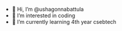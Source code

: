 - 👋 Hi, I’m @ushagonnabattula
- 👀 I’m interested in coding
- 🌱 I’m currently learning 4th year csebtech


<!---
ushagonnabattula/ushagonnabattula is a ✨ special ✨ repository because its `README.md` (this file) appears on your GitHub profile.
You can click the Preview link to take a look at your changes.
--->
